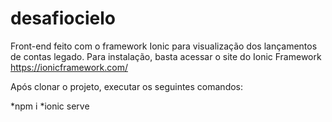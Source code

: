 # desafiocielo
Front-end feito com o framework Ionic para visualização dos lançamentos de contas legado. Para instalação, basta acessar o site do Ionic Framework https://ionicframework.com/

Após clonar o projeto, executar os seguintes comandos:

*npm i
*ionic serve
